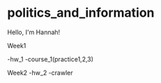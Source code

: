 # politics_and_information

Hello, I'm Hannah!

Week1 

-hw_1
-course_1(practice1,2,3)

Week2
-hw_2
-crawler
